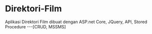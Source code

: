 # Direktori-Film
Aplikasi Direktori Film dibuat dengan ASP.net Core, JQuery, API, Stored Procedure
---[CRUD, MSSMS]
